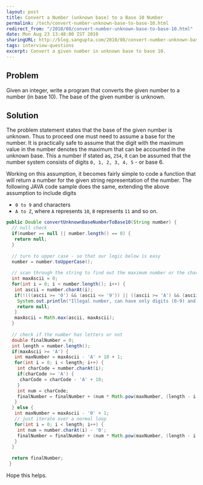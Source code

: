 ```yaml
---
layout: post
title: Convert a Number (unknown base) to a Base 10 Number
permalink: /tech/convert-number-unknown-base-to-base-10.html
redirect_from: "/2010/08/convert-number-unknown-base-to-base-10.html"
date: Mon Aug 23 13:48:00 IST 2010
sharingURL: http://blog.sangupta.com/2010/08/convert-number-unknown-base-to-base-10.html
tags: interview-questions
excerpt: Convert a given number in unknown base to base 10.
---
```


Problem
-------

Given an integer, write a program that converts the given number to a number (in base 10). The base 
of the given number is unknown.

Solution
--------

The problem statement states that the base of the given number is unknown. Thus to proceed one must need 
to assume a base for the number. It is practically safe to assume that the digit with the maximum value 
in the number denotes the maximum that can be accounted in the unknown base. This a number if stated as, 
`254`, it can be assumed that the number system consists of digits 
`0, 1, 2, 3, 4, 5` - or base 6. 

Working on this assumption, it becomes fairly simple to code a function that will return a number for the 
given string representation of the number. The following JAVA code sample does the same, extending the above 
assumption to include digits 

* `0 to 9` and characters 
* `A to Z`, where `A` represents `10`, `B` represents `11` and so on.


```java
public Double convertUnknownBaseNumberToBase10(String number) {
  // null check
  if(number == null || number.length() == 0) {
   return null;
  }
   
  // turn to upper case - so that our logic below is easy
  number = number.toUpperCase();
 
  // scan through the string to find out the maximum number or the character
  int maxAscii = 0;
  for(int i = 0; i < number.length(); i++) {
   int ascii = number.charAt(i);
   if(!(((ascii >= '0') && (ascii <= '9')) || ((ascii >= 'A') && (ascii <= 'Z')))) {
    System.out.println("Illegal number, can have only digits (0-9) and letters (A-Z)");
    return null;
   }
   maxAscii = Math.max(ascii, maxAscii);
  }
   
  // check if the number has letters or not
  double finalNumber = 0;
  int length = number.length();
  if(maxAscii >= 'A') {
   int maxNumber = maxAscii - 'A' + 10 + 1;
   for(int i = 0; i < length; i++) {
    int charCode = number.charAt(i);
    if(charCode >= 'A') {
     charCode = charCode - 'A' + 10;
    }
    int num = charCode;
    finalNumber = finalNumber + (num * Math.pow(maxNumber, (length - i - 1)));
   }
  } else {
   int maxNumber = maxAscii - '0' + 1;
   // just iterate over a normal loop
   for(int i = 0; i < length; i++) {
    int num = number.charAt(i) - '0';
    finalNumber = finalNumber + (num * Math.pow(maxNumber, (length - i - 1)));
   }
  }
   
  return finalNumber;
 }
```

Hope this helps.
